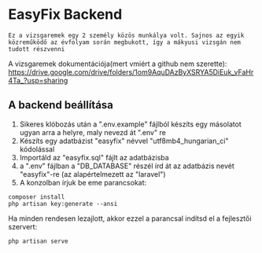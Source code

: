 # EasyFix Backend
```
Ez a vizsgaremek egy 2 személy közös munkálya volt. Sajnos az egyik közreműködő az évfolyam során megbukott, így a mákyusi vizsgán nem tudott részvenni
```
A vizsgaremek dokumentációja(mert vmiért a github nem szerette): https://drive.google.com/drive/folders/1om9AquDAzByXSRYA5DiEuk_vFaHr4Ta_?usp=sharing

## A backend beállítása

1. Sikeres klóbozás után a ".env.example" fájlból készíts egy másolatot ugyan arra a helyre, maly nevezd át ".env" re
2. Készíts egy adatbázist "easyfix" névvel "utf8mb4_hungarian_ci" kódolással
3. Importáld az "easyfix.sql" fájlt az adatbázisba
4. a ".env" fájlban a "DB_DATABASE" részél írd át az adatbázis nevét "easyfix"-re (az alapértelmezett az "laravel")
5. A konzolban írjuk be eme parancsokat:
```
composer install
php artisan key:generate --ansi
```
Ha minden rendesen lezajlott, akkor ezzel a parancsal indítsd el a fejlesztői szervert:
```
php artisan serve
```


